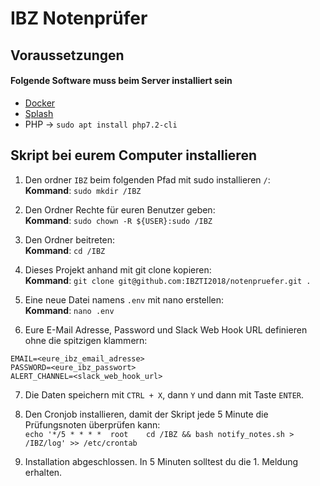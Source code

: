 # IBZ Notenprüfer
## Voraussetzungen
#### Folgende Software muss beim Server installiert sein
- [Docker](https://www.digitalocean.com/community/tutorials/so-installieren-und-verwenden-sie-docker-auf-ubuntu-18-04-de "Docker")
- [Splash](https://splash.readthedocs.io/en/stable/install.html#linux-docker)
- PHP -> `sudo apt install php7.2-cli`

## Skript bei eurem Computer installieren
1.  Den ordner `IBZ` beim folgenden Pfad mit sudo installieren `/`:  
**Kommand**: `sudo mkdir /IBZ`  

2. Den Ordner Rechte für euren Benutzer geben:  
**Kommand**: `sudo chown -R ${USER}:sudo /IBZ`  

3. Den Ordner beitreten:  
**Kommand**: `cd /IBZ`  
  
4.  Dieses Projekt anhand mit git clone kopieren:  
**Kommand**: `git clone git@github.com:IBZTI2018/notenpruefer.git .`  
  
5. Eine neue Datei namens `.env` mit nano erstellen:  
**Kommand**: `nano .env`  
  
6. Eure E-Mail Adresse, Password und Slack Web Hook URL definieren ohne die spitzigen klammern:  
```
EMAIL=<eure_ibz_email_adresse>
PASSWORD=<eure_ibz_passwort>
ALERT_CHANNEL=<slack_web_hook_url>
```  

7. Die Daten speichern mit `CTRL + X`, dann `Y` und dann mit Taste `ENTER`.  
  
8. Den Cronjob installieren, damit der Skript jede 5 Minute die Prüfungsnoten überprüfen kann:  
`echo '*/5 * * * *	root	cd /IBZ && bash notify_notes.sh > /IBZ/log' >> /etc/crontab`  
  
9. Installation abgeschlossen. In 5 Minuten solltest du die 1. Meldung erhalten.
